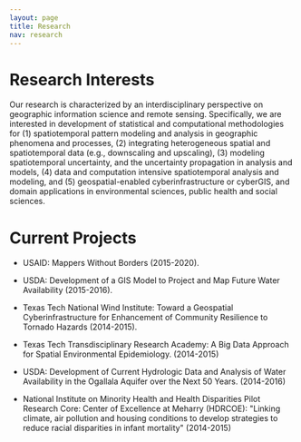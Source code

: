```yaml
---
layout: page
title: Research
nav: research
---
```


<!--<div class="col-xs-12 col-md-12 resobj" markdown="1"> -->

# Research Interests

Our research is characterized by an interdisciplinary perspective on
geographic information science and remote sensing. Specifically, we are
interested in development of statistical and computational methodologies
for (1) spatiotemporal pattern modeling and analysis in geographic
phenomena and processes, (2) integrating heterogeneous spatial and
spatiotemporal data (e.g., downscaling and upscaling), (3) modeling
spatiotemporal uncertainty, and the uncertainty propagation in analysis and
models, (4) data and computation intensive spatiotemporal analysis and
modeling, and (5) geospatial-enabled cyberinfrastructure or cyberGIS, and
domain applications in environmental sciences, public health and social
sciences.

<!--</div> -->

<!--<div class="col-xs-12 col-md-12 resobj" markdown="1"> -->

# Current Projects 

+ USAID: Mappers Without Borders (2015-2020).

+ USDA: Development of a GIS Model to Project and Map Future Water Availability (2015-2016).

+ Texas Tech National Wind Institute: Toward a Geospatial Cyberinfrastructure for Enhancement of Community Resilience to Tornado Hazards (2014-2015).

+ Texas Tech Transdisciplinary Research Academy: A Big Data Approach for Spatial Environmental Epidemiology. (2014-2015)

+ USDA: Development of Current Hydrologic Data and Analysis of Water Availability in the Ogallala Aquifer over the Next 50 Years. (2014-2016)

+ National Institute on Minority Health and Health Disparities Pilot
Research Core: Center of Excellence at Meharry (HDRCOE): "Linking climate,
air pollution and housing conditions to develop strategies to reduce racial
disparities in infant mortality" (2014-2015)
<!--</div> -->
